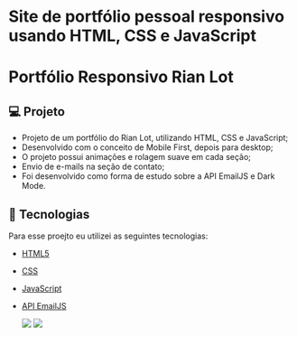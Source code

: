 # Site de portfólio pessoal responsivo usando HTML, CSS e JavaScript
# Portfólio Responsivo Rian Lot

## 💻 Projeto
- Projeto de um portfólio do Rian Lot, utilizando HTML, CSS e JavaScript;
- Desenvolvido com o conceito de Mobile First, depois para desktop;
- O projeto possui animações e rolagem suave em cada seção;
- Envio de e-mails na seção de contato;
- Foi desenvolvido como forma de estudo sobre a API EmailJS e Dark Mode.

## 🧪 Tecnologias

Para esse proejto eu utilizei as seguintes tecnologias:
- [HTML5](https://www.w3c.br/pub/Cursos/CursoHTML5/html5-web.pdf)
- [CSS](https://www.w3schools.com/css/)
- [JavaScript](https://developer.mozilla.org/pt-BR/docs/Web/JavaScript)
- [API EmailJS](https://www.emailjs.com)
  
  <img src="https://github.com/andrezadesousa/exemple-personal-portfolio/blob/main/assets/image/home-bg.html.png"/>
  <img src="https://github.com/andrezadesousa/exemple-personal-portfolio/blob/main/assets/image/home-gr-dark.png"/>

